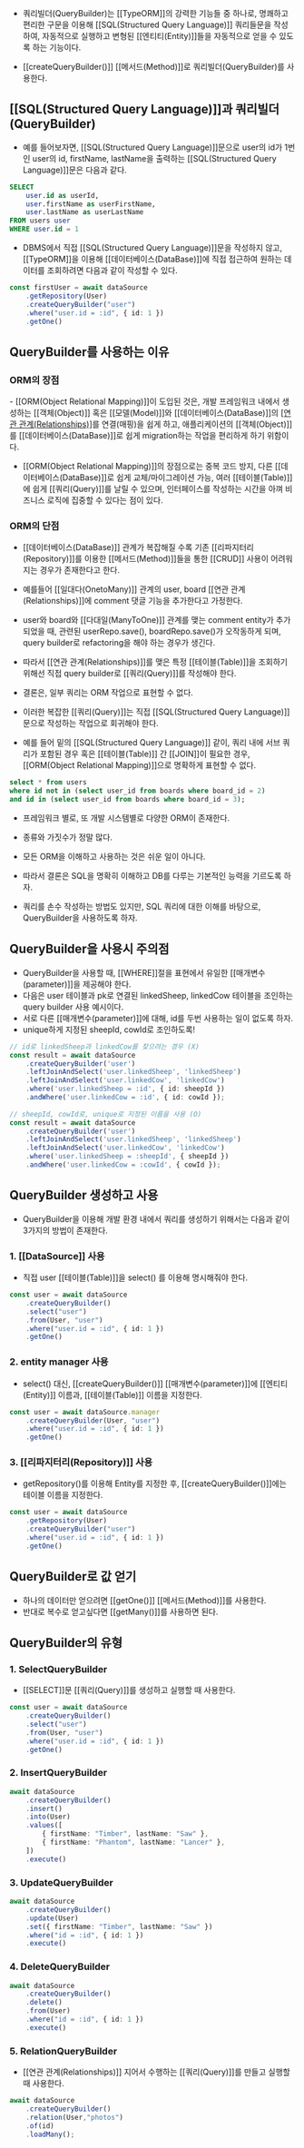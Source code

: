 - 쿼리빌더(QueryBuilder)는 [[TypeORM]]의 강력한 기능들 중 하나로, 명쾌하고 편리한 구문을 이용해 [[SQL(Structured Query Language)]] 쿼리들문을 작성하여, 자동적으로 실행하고 변형된 [[엔티티(Entity)]]들을 자동적으로 얻을 수 있도록 하는 기능이다. 

- [[createQueryBuilder()]] [[메서드(Method)]]로 쿼리빌더(QueryBuilder)를 사용한다.

## [[SQL(Structured Query Language)]]과 쿼리빌더(QueryBuilder)

- 예를 들어보자면, [[SQL(Structured Query Language)]]문으로 user의 id가 1번인 user의 id, firstName, lastName을 출력하는 [[SQL(Structured Query Language)]]문은 다음과 같다.

```sql
SELECT
	user.id as userId,
	user.firstName as userFirstName,
	user.lastName as userLastName
FROM users user
WHERE user.id = 1
```

- DBMS에서 직접 [[SQL(Structured Query Language)]]문을 작성하지 않고, [[TypeORM]]을 이용해 [[데이터베이스(DataBase)]]에 직접 접근하여 원하는 데이터를 조회하려면 다음과 같이 작성할 수 있다.

```ts
const firstUser = await dataSource
	.getRepository(User)
	.createQueryBuilder("user")
	.where("user.id = :id", { id: 1 })
	.getOne()
```


## QueryBuilder를 사용하는 이유

### ORM의 장점

- [[ORM(Object Relational Mapping)]]이 도입된 것은, 개발 프레임워크 내에서 생성하는 [[객체(Object)]] 혹은 [[모델(Model)]]와 [[데이터베이스(DataBase)]]의 [[연관 관계(Relationships)]]([[테이블(Table)]])를 연결(매핑)을 쉽게 하고, 애플리케이션의 [[객체(Object)]]를 [[데이터베이스(DataBase)]]로 쉽게 migration하는 작업을 편리하게 하기 위함이다.  

- [[ORM(Object Relational Mapping)]]의 장점으로는 중복 코드 방지, 다른 [[데이터베이스(DataBase)]]로 쉽게 교체/마이그레이션 가능, 여러 [[테이블(Table)]]에 쉽게 [[쿼리(Query)]]를 날릴 수 있으며, 인터페이스를 작성하는 시간을 아껴 비즈니스 로직에 집중할 수 있다는 점이 있다.  
### ORM의 단점

- [[데이터베이스(DataBase)]] 관계가 복잡해질 수록 기존 [[리파지터리(Repository)]]를 이용한 [[메서드(Method)]]들을 통한 [[CRUD]] 사용이 어려워지는 경우가 존재한다고 한다.  

- 예를들어 [[일대다(OnetoMany)]] 관계의 user, board [[연관 관계(Relationships)]]에 comment 댓글 기능을 추가한다고 가정한다.
- user와 board와 [[다대일(ManyToOne)]] 관계를 맺는 comment entity가 추가되었을 때, 관련된 userRepo.save(), boardRepo.save()가 오작동하게 되며, query builder로 refactoring을 해야 하는 경우가 생긴다.
- 따라서 [[연관 관계(Relationships)]]를 맺은 특정 [[테이블(Table)]]을 조회하기 위해선 직접 query builder로 [[쿼리(Query)]]를 작성해야 한다.  
  
- 결론은, 일부 쿼리는 ORM 작업으로 표현할 수 없다.
- 이러한 복잡한 [[쿼리(Query)]]는 직접 [[SQL(Structured Query Language)]]문으로 작성하는 작업으로 회귀해야 한다.
- 예를 들어 밑의 [[SQL(Structured Query Language)]] 같이, 쿼리 내에 서브 쿼리가 포함된 경우 혹은 [[테이블(Table)]] 간 [[JOIN]]이 필요한 경우, [[ORM(Object Relational Mapping)]]으로 명확하게 표현할 수 없다.  

```sql
select * from users
where id not in (select user_id from boards where board_id = 2)
and id in (select user_id from boards where board_id = 3);
```

  
- 프레임워크 별로, 또 개발 시스템별로 다양한 ORM이 존재한다.
- 종류와 가짓수가 정말 많다.
- 모든 ORM을 이해하고 사용하는 것은 쉬운 일이 아니다.  

- 따라서 결론은 SQL을 명확히 이해하고 DB를 다루는 기본적인 능력을 기르도록 하자.
- 쿼리를 손수 작성하는 방법도 있지만, SQL 쿼리에 대한 이해를 바탕으로, QueryBuilder을 사용하도록 하자.  
  

## QueryBuilder을 사용시 주의점

- QueryBuilder을 사용할 때, [[WHERE]]절을 표현에서 유일한 [[매개변수(parameter)]]을 제공해야 한다.  
- 다음은 user 테이블과 pk로 연결된 linkedSheep, linkedCow 테이블을 조인하는 query builder 사용 예시이다.  
- 서로 다른 [[매개변수(parameter)]]에 대해, id를 두번 사용하는 일이 없도록 하자.
- unique하게 지정된 sheepId, cowId로 조인하도록!

```ts
// id로 linkedSheep과 linkedCow를 찾으려는 경우 (X)
const result = await dataSource
	.createQueryBuilder('user')
	.leftJoinAndSelect('user.linkedSheep', 'linkedSheep')
	.leftJoinAndSelect('user.linkedCow', 'linkedCow')
	.where('user.linkedSheep = :id', { id: sheepId })
	.andWhere('user.linkedCow = :id', { id: cowId });
    
// sheepId, cowId로, unique로 지정된 이름을 사용 (O)    
const result = await dataSource
	.createQueryBuilder('user')
	.leftJoinAndSelect('user.linkedSheep', 'linkedSheep')
	.leftJoinAndSelect('user.linkedCow', 'linkedCow')
	.where('user.linkedSheep = :sheepId', { sheepId })
	.andWhere('user.linkedCow = :cowId', { cowId });
```


## QueryBuilder 생성하고 사용

- QueryBuilder을 이용해 개발 환경 내에서 쿼리를 생성하기 위해서는 다음과 같이 3가지의 방법이 존재한다.  

### 1. [[DataSource]] 사용

- 직접 user [[테이블(Table)]]을 select() 를 이용해 명시해줘야 한다.

```ts
const user = await dataSource
    .createQueryBuilder()
    .select("user")
    .from(User, "user")
    .where("user.id = :id", { id: 1 })
    .getOne()
```
### 2. entity manager 사용

- select() 대신, [[createQueryBuilder()]] [[매개변수(parameter)]]에 [[엔티티(Entity)]] 이름과, [[테이블(Table)]] 이름을 지정한다.

```ts
const user = await dataSource.manager
    .createQueryBuilder(User, "user")
    .where("user.id = :id", { id: 1 })
    .getOne()
```
### 3. [[리파지터리(Repository)]] 사용

- getRepository()를 이용해 Entity를 지정한 후, [[createQueryBuilder()]]에는 테이블 이름을 지정한다.

```ts
const user = await dataSource
    .getRepository(User)
    .createQueryBuilder("user")
    .where("user.id = :id", { id: 1 })
    .getOne()
```


## QueryBuilder로 값 얻기

- 하나의 데이터만 얻으려면 [[getOne()]] [[메서드(Method)]]를 사용한다.
- 반대로 복수로 얻고싶다면 [[getMany()]]를 사용하면 된다.


## QueryBuilder의 유형

### 1. SelectQueryBuilder

- [[SELECT]]문 [[쿼리(Query)]]를 생성하고 실행할 때 사용한다.

```ts
const user = await dataSource
    .createQueryBuilder()
    .select("user")
    .from(User, "user")
    .where("user.id = :id", { id: 1 })
    .getOne()
```

### 2. InsertQueryBuilder

```ts
await dataSource
    .createQueryBuilder()
    .insert()
    .into(User)
    .values([
        { firstName: "Timber", lastName: "Saw" },
        { firstName: "Phantom", lastName: "Lancer" },
    ])
    .execute()
```

### 3. UpdateQueryBuilder

```ts
await dataSource
    .createQueryBuilder()
    .update(User)
    .set({ firstName: "Timber", lastName: "Saw" })
    .where("id = :id", { id: 1 })
    .execute()
```

### 4. DeleteQueryBuilder

```ts
await dataSource
    .createQueryBuilder()
    .delete()
    .from(User)
    .where("id = :id", { id: 1 })
    .execute()
```

### 5. RelationQueryBuilder

- [[연관 관계(Relationships)]] 지어서 수행하는 [[쿼리(Query)]]를 만들고 실행할 때 사용한다.

```ts
await dataSource
    .createQueryBuilder()
    .relation(User,"photos")
    .of(id)
    .loadMany();
```
